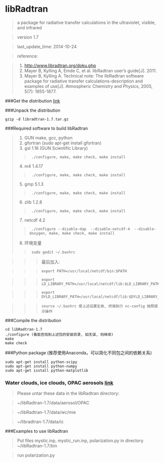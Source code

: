 libRadtran
==========
>a package for radiative transfer calculations in the ultraviolet, visible, and infrared

>version 1.7

>last_update_time: 2014-10-24

>reference:

>1. http://www.libradtran.org/doku.php
>2. Mayer B, Kylling A, Emde C, et al. libRadtran user’s guide[J]. 2011.
>3. Mayer B, Kylling A. Technical note: The libRadtran software package for radiative transfer calculations-description and examples of use[J]. Atmospheric Chemistry and Physics, 2005, 5(7): 1855-1877.

###Get the distribution [link](http://www.libradtran.org/doku.php?id=download)

###Unpack the distribution

    gzip -d libradtran-1.7.tar.gz
    
###Required software to build libRadtran
>1. GUN make, gcc, python
>2. gfortran (sudo apt-get install gfortran)
>3. gsl 1.16 (GUN Scientific Library)
>>      ./configure, make, make check, make install
>4. m4 1.4.17
>>      ./configure, make, make check, make install
>5. gmp 5.1.3
>>      ./configure, make, make check, make install
>6. zlib 1.2.8
>>      ./configure, make, make check, make install
>7. netcdf 4.2
>>      ./configure --disable-dap  --disable-netcdf-4  --disable-doxygen, make, make check, make install
>8. 环境变量
>>      sudo gedit ~/.bashrc

>>>最后加入:

>>>     export PATH=/usr/local/netcdf/bin:$PATH

>>>     export LD_LIBRARY_PATH=/usr/local/netcdf/lib:$LD_LIBRARY_PATH

>>>     export DYLD_LIBRARY_PATH=/usr/local/netcdf/lib:$DYLD_LIBRARY_PATH

>>>     source ~/.bashrc 使上述设置生效, 终端执行 nc-config 按照提示操作
###Compile the distribution

    cd libRadtran-1.7
    ./configure (看能否找到上述包的安装目录, 如无误, 则继续)
    make
    make check
###Python package (推荐使用Anaconda，可以简化不同包之间的依赖关系)

    sudo apt-get install python-scipy
    sudo apt-get install python-numpy
    sudo apt-get isstall python-matplotlib
### Water clouds, ice clouds, OPAC aerosols [link](http://www.meteo.physik.uni-muenchen.de/~libradtran/lib/exe/fetch.php?media=download:optprop_v2.0.tar.gz)
> Please untar these data in the libRadtran directory:

> ~/libRadtran-1.7/data/aerosol/OPAC

> ~/libRadtran-1.7/data/wc/mie

> ~/libradtran-1.7/data/ic

###Examples to use libRadtran
> Put files mystic.inp, mystic_run.inp, polarization.py in directory ~/libRadtran-1.7/bin

> run polarization.py


